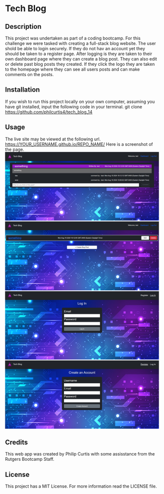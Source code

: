 # Tech Blog
## Description
This project was undertaken as part of a coding bootcamp. For this challenge we were tasked with creating a full-stack blog website. The user shold be able to login securely. If they do not hav an account yet they should be taken to a register page. After logging is they are taken to their own dashboard page where they can create a blog post. They can also edit or delete past blog posts they created. If they click the logo they are taken to the homepage where they can see all users posts and can make comments on the posts.

## Installation
If you wish to run this project locally on your own computer, assuming you have git installed, input the following code in your terminal.
git clone https://github.com/philcurtis4/tech_blog_14
## Usage
The live site may be viewed at the following url.
https://YOUR_USERNAME.github.io/REPO_NAME/
Here is a screenshot of the page.
![Homepage](./public/images/screenshot_1.jpg)
![Dashboard](./public/images/screenshot_2.jpg)
![Login page](./public/images/login_screenshot.jpg)
![register page](./public/images/register_screenshot.jpg)
    
## Credits
This web app was created by Philip Curtis with some assisstance from the Rutgers Bootcamp Staff.
## License
This project has a MIT License. For more information read the LICENSE file.